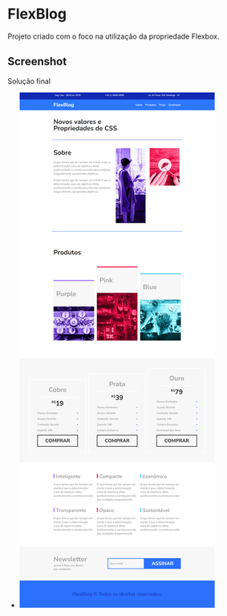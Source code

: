 # FlexBlog

Projeto criado com o foco na utilização da propriedade Flexbox.

## Screenshot

Solução final

- ![Final](img/flexbox.png)
